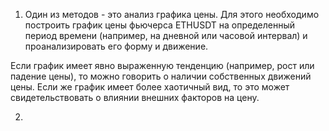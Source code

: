 1) Один из методов - это анализ графика цены. Для этого необходимо построить график цены фьючерса ETHUSDT на определенный период времени (например, на дневной или часовой интервал) и проанализировать его форму и движение. 

Если график имеет явно выраженную тенденцию (например, рост или падение цены), то можно говорить о наличии собственных движений цены. Если же график имеет более хаотичный вид, то это может свидетельствовать о влиянии внешних факторов на цену.

2)
